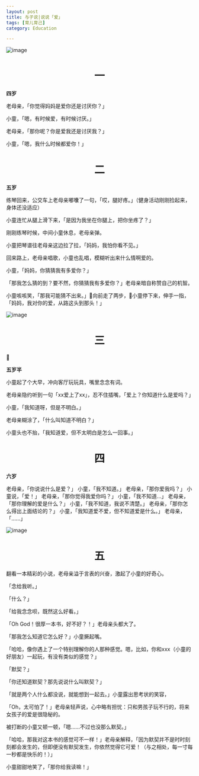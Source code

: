 ```yaml
---
layout: post
title: 与子说|说说「爱」
tags: [育儿育己]
category: Education

---
```

![image](https://user-images.githubusercontent.com/23351109/83271536-957c4000-a1fc-11ea-9c4b-65c56ed86983.png)

# <center>  一
**四岁**

老母亲，「你觉得妈妈是爱你还是讨厌你？」

小童，「嗯，有时候爱，有时候讨厌。」

老母亲，「那你呢？你是爱我还是讨厌我？」

小童，「嗯，我什么时候都爱你！」

# <center>  二


**五岁**

练琴回来，公交车上老母亲嘟囔了一句，「哎，腿好疼。」（健身活动刚刚捡起来，身体还没适应）

小童连忙从腿上滑下来，「是因为我坐在你腿上，把你坐疼了？」

刚刚练琴时候，中间小童休息，老母亲弹。

小童把琴谱往老母亲这边拉了拉，「妈妈，我怕你看不见。」

回来路上，老母亲唱歌，小童也乱唱，模糊听出来什么情啊爱的。

小童，「妈妈，你猜猜我有多爱你？」

「那我怎么猜的到？要不然，你猜猜我有多爱你？」老母亲暗自称赞自己的机智。

小童咳咳笑，「那我可能猜不出来。」向前走了两步，小童停下来，伸手一指，「妈妈，我对你的爱，从路这头到那头！」


![image](https://user-images.githubusercontent.com/23351109/83271495-872e2400-a1fc-11ea-9590-d757d62199dd.png)

# <center>  三


**五岁半**

小童起了个大早，冲向客厅玩玩具，嘴里念念有词。

老母亲隐约听到一句「xx爱上了xx」，忍不住插嘴，「爱上？你知道什么是爱吗？」

小童，「我知道呀，但是不明白。」

老母亲糊涂了，「什么叫知道不明白？」

小童头也不抬，「我知道爱，但不太明白是怎么一回事。」


# <center>  四

**六岁**

老母亲，「你说说什么是爱？」
小童，「我不知道。」
老母亲，「那你爱我吗？」
小童说，「爱！」
老母亲，「那你觉得我爱你吗？」
小童，「我不知道...」
老母亲，「那你理解的爱是什么？」
小童，「我不知道，我说不清楚。」
老母亲，「那你怎么得出上面结论的？」
小童，「我知道爱不爱，但不知道爱是什么。」
老母亲，「......」

![image](https://user-images.githubusercontent.com/23351109/83271429-72519080-a1fc-11ea-9c62-c64d4a3c50a1.png)
# <center>  五

翻看一本精彩的小说，老母亲溢于言表的兴奋，激起了小童的好奇心。

「念给我听。」

「什么？」

「给我念念呗，既然这么好看。」

「Oh God！很厚一本书，好不好？！」老母亲头都大了。

「那我怎么知道它怎么好？」小童撅起嘴。

「哈哈，像你遇上了一个特别理解你的人那种感觉。嗯，比如，你和xxx（小童的好朋友）一起玩，有没有类似的感觉？」

「默契？」

「你还知道默契？那先说说什么叫默契？」

「就是两个人什么都没说，就能想到一起去。」小童露出思考状的笑容，

「Oh，太可怕了！」老母亲轻声说，心中略有担忧：只和男孩子玩不行的，将来女孩子的爱是很隐秘的。

被打断的小童又顿一顿，「嗯……不过也没那么默契。」

「哈哈，那我对这本书的感觉可不一样！」老母亲解释，「因为默契并不是时时刻刻都会发生的，但即便没有默契发生，你依然觉得它可爱！（与之相处，每一寸每一秒都是快乐的！）」

小童甜甜地笑了，「那你给我读嘛！」
